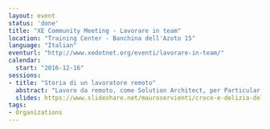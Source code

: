 ```yaml
---
layout: event
status: 'done'
title: "XE Community Meeting - Lavorare in team"
location: "Training Center - Banchina dell'Azoto 15"
language: "Italian"
eventurl: "http://www.xedotnet.org/eventi/lavorare-in-team/"
calendar:
  start: "2016-12-16"
sessions:
- title: "Storia di un lavoratore remoto"
  abstract: "Lavoro da remoto, come Solution Architect, per Particular Software; Il lavoro da remoto è fantastico, porta tanta autonomia nella mia vita quotidiana, il problema è che più il team dispersed cresce più la frizione quotidiana aumenta. Obiettivo di questa sessione è rivelare come lavoriamo internamente in Particular Software, come gestiamo la quotidianità, la comunicazione e gli obiettivi di lungo periodo in un'azienda i cui dipendenti sono dispersi su 17 time zone."
  slides: https://www.slideshare.net/mauroservienti/croce-e-delizia-del-lavoro-remoto-76873776
tags:
- Organizations
---
```

